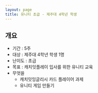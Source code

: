```yaml
---
layout: page
title: 유니티 초급 - 제주대 4학년 학생
---
```


## 개요
* 기간 : 5주
* 대상 : 제주대 4학년 학생 1명
* 난이도 : 초급
* 목표 : 캐치잇플레이 입사를 위한 유니티 교육
* 무엇을
    * 캐치잇잉글리시 카드 플레이어 과제
    * 유니티 게임 만들기